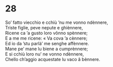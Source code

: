 # 28  
  
So’ fatto viecchio e cchiù ’nu me vonno ndènnere,  
Triste figlie, peve nepute e ghiènnere,  
Ricene ca ’a gusto loro vônno spènnere;  
E a me me ricene: « Va cova ’a cènnere;  
Ed io da ’stu parlà’ me senghe affènnere.  
Mane pe’ mane lu biene a cumprènnere;  
E si cchiù loro nu’ ne vonno ndènnere,  
Chello ch’aggio acquestate lu vaco â bènnere.
